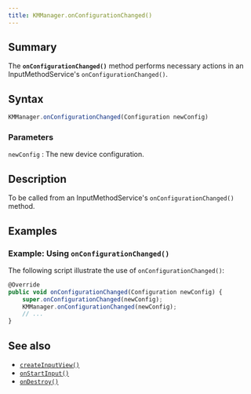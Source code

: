 ```yaml
---
title: KMManager.onConfigurationChanged()
---
```


## Summary

The **`onConfigurationChanged()`** method performs necessary actions in
an InputMethodService's `onConfigurationChanged()`.

## Syntax

``` javascript
KMManager.onConfigurationChanged(Configuration newConfig)
```

### Parameters

`newConfig`
:   The new device configuration.

## Description

To be called from an InputMethodService's `onConfigurationChanged()`
method.

## Examples

### Example: Using `onConfigurationChanged()`

The following script illustrate the use of `onConfigurationChanged()`:

``` javascript
@Override
public void onConfigurationChanged(Configuration newConfig) {
    super.onConfigurationChanged(newConfig);
    KMManager.onConfigurationChanged(newConfig);
    // ...
}
```

## See also

-   [`createInputView()`](createInputView)
-   [`onStartInput()`](onStartInput)
-   [`onDestroy()`](onDestroy)
